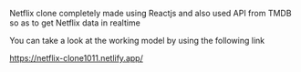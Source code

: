 Netflix clone completely made using Reactjs and also used API from TMDB so as to get Netflix data in realtime

You can take a look at the working model by using the following link

https://netflix-clone1011.netlify.app/